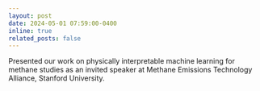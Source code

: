 ```yaml
---
layout: post
date: 2024-05-01 07:59:00-0400
inline: true
related_posts: false
---
```


Presented our work on physically interpretable machine learning for methane studies as an invited speaker at Methane Emissions Technology Alliance, Stanford University.

